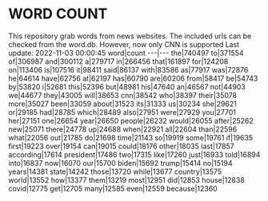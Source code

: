 # WORD COUNT
This repository grab words from news websites. The included urls can be checked from the word.db.
However, now only CNN is supported
Last update: 2022-11-03 00:00:45
word|count
---|---
the|740497
to|371554
of|306987
and|300112
a|279717
in|266456
that|161897
for|124208
on|113406
is|107516
it|98411
said|86137
with|83586
as|77917
was|72876
he|64614
have|62756
at|62197
has|60790
are|60206
from|58417
be|54743
by|53820
i|52681
this|52396
but|48981
his|47640
an|46567
not|44903
we|44677
they|43005
will|38653
cnn|38542
who|38397
their|35078
more|35027
been|33059
about|31523
its|31333
us|30234
she|29621
or|29185
had|28785
which|28489
also|27951
were|27929
you|27701
her|27151
one|26654
year|26650
people|26232
would|26055
after|25262
new|25071
there|24778
up|24688
when|22921
all|22604
than|22596
what|22056
out|21785
do|21698
time|21143
so|19919
some|19761
if|19635
first|19223
over|19154
can|19015
could|18176
other|18035
last|17857
according|17614
president|17486
two|17315
like|17260
just|16933
told|16894
into|16837
now|16070
our|15700
biden|15692
trump|15414
no|15194
years|14381
state|14242
those|13720
while|13677
country|13575
world|13552
how|13377
them|13219
most|12951
did|12853
house|12838
covid|12775
get|12705
many|12585
even|12559
because|12360
